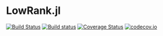 # LowRank.jl

[![Build Status](https://travis-ci.org/Vilin/LowRank.svg?branch=master)](https://travis-ci.org/Vilin/LowRank.jl)
[![Build status](https://ci.appveyor.com/api/projects/status/github/Vilin/LowRank.jl?branch=master&svg=true)](https://ci.appveyor.com/project/Vilin/diffeqjump-jl/branch/master)
[![Coverage Status](https://coveralls.io/repos/github/Vilin/LowRank.jl/badge.svg?branch=master)](https://coveralls.io/github/Vilin/LowRank.jl?branch=master)
[![codecov.io](https://codecov.io/gh/Vilin/LowRank.jl/branch/master/graph/badge.svg)](https://codecov.io/gh/Vilin/LowRank.jl)
